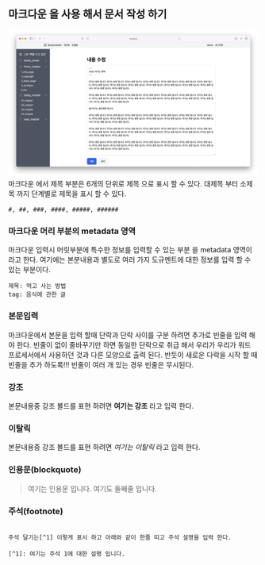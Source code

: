## 마크다운 을 사용 해서 문서 작성 하기

![도규멘트 내용수정](edit_chapter.png)
마크다운 에서 제목 부분은 6개의 단위로 제목 으로 표시 할 수 있다.
대제목 부터 소제목 까지 단계별로 제목을 표시 할 수 있다.


```
#, ##, ###, ####, #####, ######
```


### 마크다운 머리 부분의 metadata 영역

마크다운  입력시 머릿부분에 특수한  정보를 입력할 수  있는 부분 을 metadata 영역이라고 한다.
여기에는 본분내용과 별도로 여러 가지 도규멘트에 대한 정보를  입력 할 수 있는 부분이다.

```
제목: 먹고 사는 방법
tag: 음식에 관한 글
```

###  본문입력

마크다운에서  본문을 입력 할때 단락과 단락 사이를 구분 하려면 추가로 빈줄을 입력 해야 한다.
빈줄이 없이 줄바꾸기만 하면 동일한 단락으로 취급 해서  우리가 우리가 워드 프로세서에서 사용하던 것과 다른 모양으로 출력 된다.  반듯이 새로운 다락을 시작 할 때 빈줄을 추가 하도록!!!
빈줄이 여러 개 있는 경우 빈줄은  무시된다. 

### 강조
본문내용중 강조 볼드를 표현 하려면 **여기는 강조** 라고 입력 한다.

###  이탈릭
본문내용중 강조 볼드를 표현 하려면 *여기는 이탈릭* 라고 입력 한다.

### 인용문(blockquote)

> 여기는 인용문 입니다.
> 여기도 둘째줄 입니다.
> 

### 주석(footnote)

```

주석 달기는[^1] 이렇게 표시 하고 아래와 같이 한줄 띠고 주석 설명을 입력 한다.

[^1]: 여기는 주석 1에 대한 설명 입니다.

```


